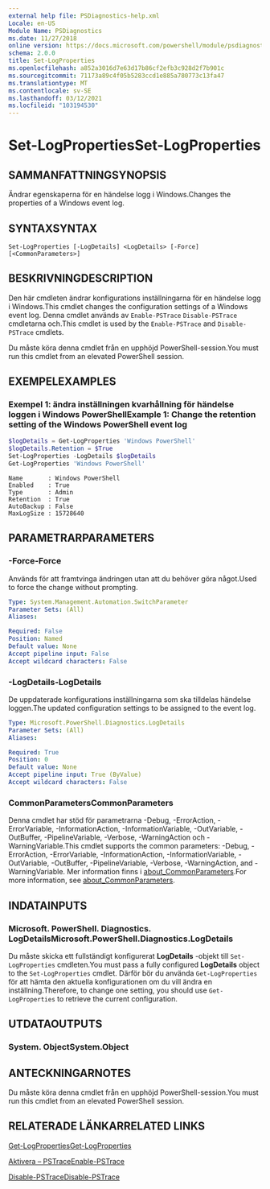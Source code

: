 ```yaml
---
external help file: PSDiagnostics-help.xml
Locale: en-US
Module Name: PSDiagnostics
ms.date: 11/27/2018
online version: https://docs.microsoft.com/powershell/module/psdiagnostics/set-logproperties?view=powershell-5.1&WT.mc_id=ps-gethelp
schema: 2.0.0
title: Set-LogProperties
ms.openlocfilehash: a852a3016d7e63d17b86cf2efb3c928d2f7b901c
ms.sourcegitcommit: 71173a89c4f05b5283ccd1e885a780773c13fa47
ms.translationtype: MT
ms.contentlocale: sv-SE
ms.lasthandoff: 03/12/2021
ms.locfileid: "103194530"
---
```

# <span data-ttu-id="8f6a3-102">Set-LogProperties</span><span class="sxs-lookup"><span data-stu-id="8f6a3-102">Set-LogProperties</span></span>

## <span data-ttu-id="8f6a3-103">SAMMANFATTNING</span><span class="sxs-lookup"><span data-stu-id="8f6a3-103">SYNOPSIS</span></span>
<span data-ttu-id="8f6a3-104">Ändrar egenskaperna för en händelse logg i Windows.</span><span class="sxs-lookup"><span data-stu-id="8f6a3-104">Changes the properties of a Windows event log.</span></span>

## <span data-ttu-id="8f6a3-105">SYNTAX</span><span class="sxs-lookup"><span data-stu-id="8f6a3-105">SYNTAX</span></span>

```
Set-LogProperties [-LogDetails] <LogDetails> [-Force] [<CommonParameters>]
```

## <span data-ttu-id="8f6a3-106">BESKRIVNING</span><span class="sxs-lookup"><span data-stu-id="8f6a3-106">DESCRIPTION</span></span>

<span data-ttu-id="8f6a3-107">Den här cmdleten ändrar konfigurations inställningarna för en händelse logg i Windows.</span><span class="sxs-lookup"><span data-stu-id="8f6a3-107">This cmdlet changes the configuration settings of a Windows event log.</span></span> <span data-ttu-id="8f6a3-108">Denna cmdlet används av `Enable-PSTrace` `Disable-PSTrace` cmdletarna och.</span><span class="sxs-lookup"><span data-stu-id="8f6a3-108">This cmdlet is used by the `Enable-PSTrace` and `Disable-PSTrace` cmdlets.</span></span>

<span data-ttu-id="8f6a3-109">Du måste köra denna cmdlet från en upphöjd PowerShell-session.</span><span class="sxs-lookup"><span data-stu-id="8f6a3-109">You must run this cmdlet from an elevated PowerShell session.</span></span>

## <span data-ttu-id="8f6a3-110">EXEMPEL</span><span class="sxs-lookup"><span data-stu-id="8f6a3-110">EXAMPLES</span></span>

### <span data-ttu-id="8f6a3-111">Exempel 1: ändra inställningen kvarhållning för händelse loggen i Windows PowerShell</span><span class="sxs-lookup"><span data-stu-id="8f6a3-111">Example 1: Change the retention setting of the Windows PowerShell event log</span></span>

```powershell
$logDetails = Get-LogProperties 'Windows PowerShell'
$logDetails.Retention = $True
Set-LogProperties -LogDetails $logDetails
Get-LogProperties 'Windows PowerShell'
```

```Output
Name       : Windows PowerShell
Enabled    : True
Type       : Admin
Retention  : True
AutoBackup : False
MaxLogSize : 15728640
```

## <span data-ttu-id="8f6a3-112">PARAMETRAR</span><span class="sxs-lookup"><span data-stu-id="8f6a3-112">PARAMETERS</span></span>

### <span data-ttu-id="8f6a3-113">-Force</span><span class="sxs-lookup"><span data-stu-id="8f6a3-113">-Force</span></span>

<span data-ttu-id="8f6a3-114">Används för att framtvinga ändringen utan att du behöver göra något.</span><span class="sxs-lookup"><span data-stu-id="8f6a3-114">Used to force the change without prompting.</span></span>

```yaml
Type: System.Management.Automation.SwitchParameter
Parameter Sets: (All)
Aliases:

Required: False
Position: Named
Default value: None
Accept pipeline input: False
Accept wildcard characters: False
```

### <span data-ttu-id="8f6a3-115">-LogDetails</span><span class="sxs-lookup"><span data-stu-id="8f6a3-115">-LogDetails</span></span>

<span data-ttu-id="8f6a3-116">De uppdaterade konfigurations inställningarna som ska tilldelas händelse loggen.</span><span class="sxs-lookup"><span data-stu-id="8f6a3-116">The updated configuration settings to be assigned to the event log.</span></span>

```yaml
Type: Microsoft.PowerShell.Diagnostics.LogDetails
Parameter Sets: (All)
Aliases:

Required: True
Position: 0
Default value: None
Accept pipeline input: True (ByValue)
Accept wildcard characters: False
```

### <span data-ttu-id="8f6a3-117">CommonParameters</span><span class="sxs-lookup"><span data-stu-id="8f6a3-117">CommonParameters</span></span>

<span data-ttu-id="8f6a3-118">Denna cmdlet har stöd för parametrarna -Debug, -ErrorAction, -ErrorVariable, -InformationAction, -InformationVariable, -OutVariable, -OutBuffer, -PipelineVariable, -Verbose, -WarningAction och -WarningVariable.</span><span class="sxs-lookup"><span data-stu-id="8f6a3-118">This cmdlet supports the common parameters: -Debug, -ErrorAction, -ErrorVariable, -InformationAction, -InformationVariable, -OutVariable, -OutBuffer, -PipelineVariable, -Verbose, -WarningAction, and -WarningVariable.</span></span> <span data-ttu-id="8f6a3-119">Mer information finns i [about_CommonParameters](https://go.microsoft.com/fwlink/?LinkID=113216).</span><span class="sxs-lookup"><span data-stu-id="8f6a3-119">For more information, see [about_CommonParameters](https://go.microsoft.com/fwlink/?LinkID=113216).</span></span>

## <span data-ttu-id="8f6a3-120">INDATA</span><span class="sxs-lookup"><span data-stu-id="8f6a3-120">INPUTS</span></span>

### <span data-ttu-id="8f6a3-121">Microsoft. PowerShell. Diagnostics. LogDetails</span><span class="sxs-lookup"><span data-stu-id="8f6a3-121">Microsoft.PowerShell.Diagnostics.LogDetails</span></span>

<span data-ttu-id="8f6a3-122">Du måste skicka ett fullständigt konfigurerat **LogDetails** -objekt till `Set-LogProperties` cmdleten.</span><span class="sxs-lookup"><span data-stu-id="8f6a3-122">You must pass a fully configured **LogDetails** object to the `Set-LogProperties` cmdlet.</span></span>
<span data-ttu-id="8f6a3-123">Därför bör du använda `Get-LogProperties` för att hämta den aktuella konfigurationen om du vill ändra en inställning.</span><span class="sxs-lookup"><span data-stu-id="8f6a3-123">Therefore, to change one setting, you should use `Get-LogProperties` to retrieve the current configuration.</span></span>

## <span data-ttu-id="8f6a3-124">UTDATA</span><span class="sxs-lookup"><span data-stu-id="8f6a3-124">OUTPUTS</span></span>

### <span data-ttu-id="8f6a3-125">System. Object</span><span class="sxs-lookup"><span data-stu-id="8f6a3-125">System.Object</span></span>

## <span data-ttu-id="8f6a3-126">ANTECKNINGAR</span><span class="sxs-lookup"><span data-stu-id="8f6a3-126">NOTES</span></span>

<span data-ttu-id="8f6a3-127">Du måste köra denna cmdlet från en upphöjd PowerShell-session.</span><span class="sxs-lookup"><span data-stu-id="8f6a3-127">You must run this cmdlet from an elevated PowerShell session.</span></span>

## <span data-ttu-id="8f6a3-128">RELATERADE LÄNKAR</span><span class="sxs-lookup"><span data-stu-id="8f6a3-128">RELATED LINKS</span></span>

[<span data-ttu-id="8f6a3-129">Get-LogProperties</span><span class="sxs-lookup"><span data-stu-id="8f6a3-129">Get-LogProperties</span></span>](Get-LogProperties.md)

[<span data-ttu-id="8f6a3-130">Aktivera – PSTrace</span><span class="sxs-lookup"><span data-stu-id="8f6a3-130">Enable-PSTrace</span></span>](Enable-PSTrace.md)

[<span data-ttu-id="8f6a3-131">Disable-PSTrace</span><span class="sxs-lookup"><span data-stu-id="8f6a3-131">Disable-PSTrace</span></span>](Disable-PSTrace.md)
